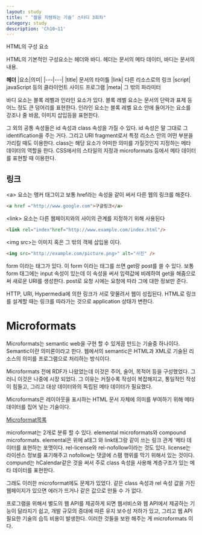 ```yaml
---
layout: study
title: " ‘웹을 지탱하는 기술’ 스터디 3회차"
category: study
description: 'Ch10~11'
---
```


HTML의 구성 요소

HTML의 기본적인 구성요소는 헤더와 바디. 헤더는 문서의 메타 데이터, 바디는 문서의 내용.

**헤더**
|요소|의미|
|---|---|
|title| 문서의 타이틀
|link| 다른 리소스로의 링크
|script| javaScript 등의 클라이언트 사이드 프로그램
|meta| 그 밖의 파라미터

바디 요소는 블록 레벨과 인라인 요소가 있다. 블록 레벨 요소는 문서의 단락과 표제 등 어느 정도 큰 덩어리를 표현한다. 인라인 요소는 블록 레벨 요소 안에 들어가는 요소를 강조나 줄 바꿈, 이미지 삽입등을 표현한다.

그 외의 공통 속성들은 id 속성과 class 속성을 가질 수 있다. id 속성은 말 그대로 그 identification을 주는 거다. 그리고 URI fragment로서 특정 리소스 안의 어떤 부분을 가리킬 때도 이용한다. class는 해당 요소가 어떠한 의미를 가질것인지 지정하는 메타 데이터의 역할을 한다. CSS에서의 스타일의 지정과 microformats 등에서 메타 데이터를 표현할 때 이용한다.

## 링크

&lt;a&gt; 요소는 앵커 태그이고 보통 href라는 속성을 같이 써서 다른 웹의 링크를 해준다.
```html
<a href ="http://www.google.com">구글링크</a>
```
&lt;link&gt; 요소는 다른 웹페이지와의 사이의 관계를 지정하기 위해 사용된다

```html
<link rel="index"href="http://www.example.com/index.html"/>
```
&lt;img src&gt;는 이미지 혹은 그 밖의 객체 삽입용 이다.
```html
<img src="http://example.com/picture.png>" alt="사진" />
```

form 이라는 태그가 있다. 이 form 이라는 태그를 쓰면 get랑 post를 쓸 수 있다. 보통 form 태그에는 input 속성이 있는데 이 속성을 써서 입력값에 비례하여 get을 해줌으로써 새로운 URI를 생성한다. post로 요청 시에는 요청에 따라 그에 대한 정보만 준다.

HTTP, URI, Hypermedia에 의한 링크가 서로 맞물려서 웹이 성립된다.
HTML로 링크를 설계할 때는 링크를 따라가는 것으로 application 상태가 변한다.

# Microformats

Microformats는 semantic web을 구현 할 수 있게끔 만드는 기술중 하나이다. Semantic이란 의미론이라고 한다. 웹에서의 semantic은 HTML과 XML로 기술된 리소스의 의미를  프로그램으로 처리하는 방식이다. 

Microformats 전에 RDF가 나왔었는데 이것은 주어, 술어, 목적어 등을 구성했었다. 그러니 이것은 나중에 시장 되었다. 그 이유는 커질수록 작성이 복잡해지고, 통일적인 작성이 힘들고, 그리고 대상 데이터와의 독립된 메타 데이터가 필요했다.

Microformats은 레이아웃을 표시하는 HTML 문서 자체에 의미를 부여하기 위해 메타 데이터를 집어 넣는 기술이다.

<a href ="https://developer.mozilla.org/ko/docs/Archive/Mozilla/Firefox/Using_microformats">
Microformat목록</a>

microformat는 2개로 분류 할 수 있다. elemental microformats와 compound microformats. elemental은 위에 a태그 와 link태그랑 같이 쓰는 링크 관계 '메타 데이터를 표현하는 포맷이다. rel-license와 rel-nofollow이라는 것도 있다. license는 라이센스 정보를 표기해주고 nofollow는 댓글에 스팸 행위를 막기 위해서 있는 것이다. compund는 hCalendar같은 것을 써서 주로 class 속성을 사용해 계층구조가 있는 메타 데이터를 표현한다.

그래도 이러한 microformat에도 문제가 있었다. 같은 class 속성과 rel 속성 값을 가진 웹페이지가 있으면 에러가 뜨거나 같은 값으로 만들 수 가 없다.

프로그램을 위해서 별도의 웹 API를 제공하게 되면 웹서비스와 웹 API에서 제공하는 기능이 달라지기 쉽고, 개발 규모의 증대에 따른 유지 보수성 저하가 있고, 그리고 웹 API 필요한 기술의 습득 비용이 발생한다. 이러한 것들을 보완 해주는 게 microformats 이다.
